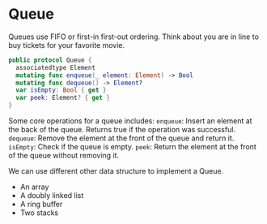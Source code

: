 # Queue

Queues use FIFO or first-in first-out ordering. Think about you are in line to buy tickets for your favorite movie.

```swift
public protocol Queue {
  associatedtype Element
  mutating func enqueue(_ element: Element) -> Bool
  mutating func dequeue() -> Element?
  var isEmpty: Bool { get }
  var peek: Element? { get }
}
```

Some core operations for a queue includes:
`enqueue`: Insert an element at the back of the queue. Returns true if the operation was successful.
`dequeue`: Remove the element at the front of the queue and return it.
`isEmpty`: Check if the queue is empty.
`peek`: Return the element at the front of the queue without removing it.

We can use different other data structure to implement a Queue.

- An array
- A doubly linked list
- A ring buffer
- Two stacks

